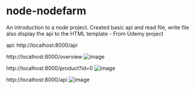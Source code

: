 # node-nodefarm
An introduction to a node project. Created basic api and read file, write file also display the api to the HTML template - From Udemy project

api: http://localhost:8000/api

http://localhost:8000/overview
![image](https://user-images.githubusercontent.com/25538870/205224359-4c1843b3-44b2-4221-9c21-49698da1746b.png)

http://localhost:8000/product?id=0
![image](https://user-images.githubusercontent.com/25538870/205357061-eae0f95d-7633-40cd-a97f-6f19887901dc.png)

http://localhost:8000/api
![image](https://user-images.githubusercontent.com/25538870/205224434-fcae6caf-26bc-41f6-99e8-0eceeb5e2552.png)


